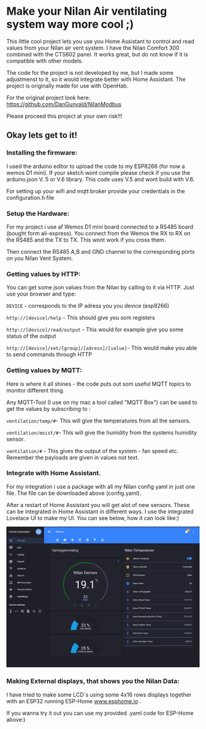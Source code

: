 # Make your Nilan Air ventilating system way more cool ;)

This little cool project lets you use you Home Assistant to control and read values from your Nilan air vent system. I have the Nilan Comfort 300 combined with the CTS602 panel. It works great, but do not know if it is compatible with other models.

The code for the project is not developed by me, but I made some adjustmenst to it, so it would integrate better with Home Assistant. The project is originally made for use with OpenHab.

For the original project look here: https://github.com/DanGunvald/NilanModbus

Please proceed this project at your own risk!!!

## Okay lets get to it!

### Installing the firmware:

I used the arduino editor to upload the code to my ESP8266 (for now a wemos D1 mini). If your sketch wont compile please check if you use the arduino.json V. 5 or V.6 library. This code uses V.5 and wont build with V.6. 

For setting up your wifi and mqtt broker provide your credentials in the configuration.h file


### Setup the Hardware:

For my project i use af Wemos D1 mini board connected to a RS485 board (bought form ali-express). You connect from the Wemos the RX to RX on the RS485 and the TX to TX. This wont work if you cross them.

Then connect the RS485 A,B and GND channel to the corresponding ports on you Nilan Vent System.

### Getting values by HTTP:

You can get some json values from the Nilan by calling to it via HTTP. Just use your browser and type:

`DEVICE` - corresponds to the IP adress you you device (esp8266)

`http://[device]/help` - This should give you som registers

`http://[device]/read/output` - This would for example give you some status of the output

`http://[device]/set/[group]/[adress]/[value]`- This would make you able to send commands through HTTP

### Getting values by MQTT:

Here is where it all shines - the code puts out som useful MQTT topics to monitor different thing.

Any MQTT-Tool (I use on my mac a tool called "MQTT Box") can be used to get the values by subscribing to :

`ventilation/temp/#`- This will give the temperatures from all the sensors.

`ventilation/moist/#`- This will give the humidity from the systems humidity sensor.

`ventilation/#` - This gives the output of the system - fan speed etc. Remember the payloads are given in values not text.

### Integrate with Home Assistant.

For my integration i use a package with all my Nilan config yaml in just one file. The file can be downloaded above (config.yaml).

After a restart of Home Assistant you will get alot of new sensors. These can be integrated in Home Assistant in different ways. I use the integrated Lovelace UI to make my UI. You can see below, how it can look like:)

![HA_GUI](https://github.com/jascdk/Nilan_Homeassistant/blob/master/Home%20Assistant/HA_GUI.png)

### Making External displays, that shows you the Nilan Data:

I have tried to make some LCD´s using some 4x16 rows displays together with an ESP32 running ESP-Home www.esphome.io .

If you wanna try it out you can use my provided .yaml code for ESP-Home above:)














